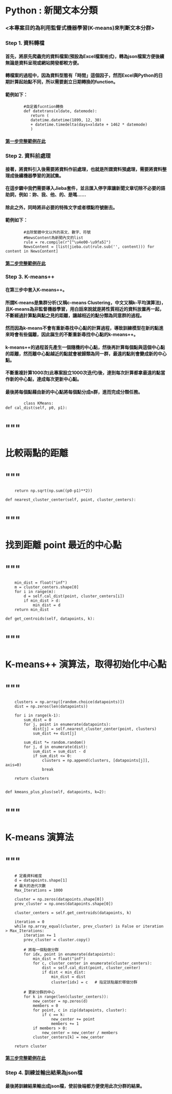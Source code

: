 # Python : 新聞文本分類
### <本專案目的為利用監督式機器學習(K-means)來判斷文本分群>
### Step 1. 資料轉檔
####        首先，將原先爬蟲完的資料檔案(預設為Excel檔案格式)，轉為json檔案方便後續無論是資料呈現或網站開發都較方便。
####        轉檔案的過程中，因為資料型態有「時間」這個因子，然而Excel與Python的日期計算起始點不同，所以需要創立日期轉換的function。
####        範例如下：
            #自定義fucntion轉換
            def datetrans(xldate, datemode):
               return (
               datetime.datetime(1899, 12, 30)
               + datetime.timedelta(days=xldate + 1462 * datemode)
               )
####        [第一步完整範例在此](https://github.com/Michael-Yan-wun/Python-News-Content/blob/master/Step1%20%E8%B3%87%E6%96%99%E8%BD%89%E6%AA%94/Step1%20%E8%B3%87%E6%96%99%E8%BD%89%E6%AA%94.py "Step one") 
####
### Step 2. 資料前處理
####        接著，將資料引入後需要將資料作前處理，也就是所謂資料預處理，需要將資料整理成後續機器學習的測試集。
####        在這步驟中我們需要導入Jieba套件，並且匯入停字庫讓新聞文章切除不必要的語助詞，例如：妳、我、他、的、是嗎......
####        除此之外，同時將非必要的特殊文字或者標點符號刪去。
####        範例如下：
            #去除繁體中文以外的英文、數字、符號
            #NewsContent為新聞內文的list
            rule = re.compile(r"[^\u4e00-\u9fa5]")
            NewsContent = [list(jieba.cut(rule.sub('', content))) for content in NewsContent]      
####        [第二步完整範例在此](https://github.com/Michael-Yan-wun/Python-News-Content/blob/master/Step2%20%E8%B3%87%E6%96%99%E5%89%8D%E8%99%95%E7%90%86/Step2%20%E8%B3%87%E6%96%99%E5%89%8D%E8%99%95%E7%90%86.py "Step two")
### Step 3. K-means++
####        在第三步中套入K-means++。
####        所謂K-means是集群分析(又稱c-means Clustering，中文又稱k-平均演算法)，且K-means為非監督機器學習，用白話來說就是將性質相近的資料放置再一起，不斷經過計算點與點之見的距離，讓越相近的點分類為同意群的過程。
####        然而因為k-means不會有重新尋找中心點的計算過程，導致訓練模型在新的點進來時會有些偏離，因此誕生的不斷重新尋找中心點的k-means++。
####        k-means++的過程首先產生一個隨機的中心點，然後再計算每個點與這個中心點的距離，然而離中心點越近的點就會被歸類為同一群，最遠的點則會變成新的中心點。
####        不斷重複計算1000次(此專案設立1000次迭代)後，達到每次計算都拿最遠的點當作新的中心點，達成每次更新中心點。
####        最後將每個點藉由新的中心點將每個點分成n群，進而完成分類任務。
            class KMeans:
    def cal_dist(self, p0, p1):
#         """
#         比較兩點的距離
#         """
        return np.sqrt(np.sum((p0-p1)**2))
    
    def nearest_cluster_center(self, point, cluster_centers):
#         """
#         找到距離 point 最近的中心點
#         """
        min_dist = float("inf")
        m = cluster_centers.shape[0]
        for i in range(m):
            d = self.cal_dist(point, cluster_centers[i])
            if min_dist > d:
                min_dist = d
        return min_dist 

    def get_centroids(self, datapoints, k):
#         """
#         K-means++ 演算法，取得初始化中心點
#         """
        clusters = np.array([random.choice(datapoints)])
        dist = np.zeros(len(datapoints))
        
        for i in range(k-1):
            sum_dist = 0
            for j, point in enumerate(datapoints):
                dist[j] = self.nearest_cluster_center(point, clusters)
                sum_dist += dist[j]
            
            sum_dist *= random.random()
            for j, d in enumerate(dist):
                sum_dist = sum_dist - d
                if sum_dist <= 0:
                    clusters = np.append(clusters, [datapoints[j]], axis=0)
                    break
        
        return clusters
        
        
    def kmeans_plus_plus(self, datapoints, k=2):
#         """
#         K-means 演算法
#         """
        # 定義資料維度
        d = datapoints.shape[1]
        # 最大的迭代次數
        Max_Iterations = 1000

        cluster = np.zeros(datapoints.shape[0])
        prev_cluster = np.ones(datapoints.shape[0])

        cluster_centers = self.get_centroids(datapoints, k)

        iteration = 0
        while np.array_equal(cluster, prev_cluster) is False or iteration > Max_Iterations:
            iteration += 1
            prev_cluster = cluster.copy()

            # 將每一個點做分群
            for idx, point in enumerate(datapoints):
                min_dist = float("inf")
                for c, cluster_center in enumerate(cluster_centers):
                    dist = self.cal_dist(point, cluster_center)
                    if dist < min_dist:
                        min_dist = dist  
                        cluster[idx] = c   # 指定該點屬於哪個分群

            # 更新分群的中心
            for k in range(len(cluster_centers)):
                new_center = np.zeros(d)
                members = 0
                for point, c in zip(datapoints, cluster):
                    if c == k:
                        new_center += point
                        members += 1
                if members > 0:
                    new_center = new_center / members
                cluster_centers[k] = new_center

        return cluster
####        [第三步完整範例在此](https://github.com/Michael-Yan-wun/Python-News-Content/blob/master/Step3%20K-means%2B%2B%E5%BB%BA%E7%AB%8B/Step3%20K-means%2B%2B%E5%BB%BA%E7%AB%8B.py "Step two")

### Step 4. 訓練並輸出結果為json檔
####        最後將訓練結果輸出成json檔，使前後端都方便使用此次分群的結果。
